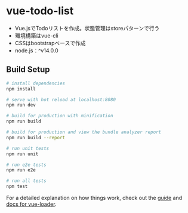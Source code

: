 # vue-todo-list

* Vue.jsでTodoリストを作成。状態管理はstoreパターンで行う
* 環境構築はvue-cli
* CSSはbootstrapベースで作成
* node.js：^v14.0.0

## Build Setup

``` bash
# install dependencies
npm install

# serve with hot reload at localhost:8080
npm run dev

# build for production with minification
npm run build

# build for production and view the bundle analyzer report
npm run build --report

# run unit tests
npm run unit

# run e2e tests
npm run e2e

# run all tests
npm test
```

For a detailed explanation on how things work, check out the [guide](http://vuejs-templates.github.io/webpack/) and [docs for vue-loader](http://vuejs.github.io/vue-loader).
